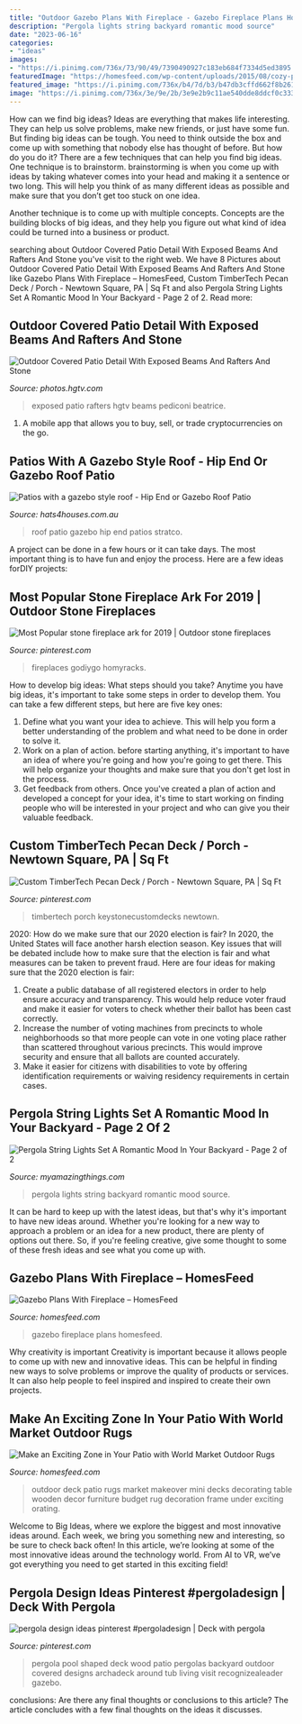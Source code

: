 ```yaml
---
title: "Outdoor Gazebo Plans With Fireplace - Gazebo Fireplace Plans Homesfeed"
description: "Pergola lights string backyard romantic mood source"
date: "2023-06-16"
categories:
- "ideas"
images:
- "https://i.pinimg.com/736x/73/90/49/7390490927c183eb684f7334d5ed3895.jpg"
featuredImage: "https://homesfeed.com/wp-content/uploads/2015/08/cozy-patio-deck-with-outdoor-rugs-for-decks-and-patio-with-world-market-outdoor-rugs-and-comfy-bench-plus-wooden-table-and-hardwood-floor-for-patio.jpg"
featured_image: "https://i.pinimg.com/736x/b4/7d/b3/b47db3cffd662f8b2618ee1bb0a272e9.jpg"
image: "https://i.pinimg.com/736x/3e/9e/2b/3e9e2b9c11ae540dde8ddcf0c333b2c6.jpg"
---
```



How can we find big ideas?
Ideas are everything that makes life interesting. They can help us solve problems, make new friends, or just have some fun. But finding big ideas can be tough. You need to think outside the box and come up with something that nobody else has thought of before. But how do you do it? There are a few techniques that can help you find big ideas. 
One technique is to brainstorm. brainstorming is when you come up with ideas by taking whatever comes into your head and making it a sentence or two long. This will help you think of as many different ideas as possible and make sure that you don’t get too stuck on one idea. 

Another technique is to come up with multiple concepts. Concepts are the building blocks of big ideas, and they help you figure out what kind of idea could be turned into a business or product.

	

		
searching about Outdoor Covered Patio Detail With Exposed Beams And Rafters And Stone you've visit to the right web. We have 8 Pictures about Outdoor Covered Patio Detail With Exposed Beams And Rafters And Stone like Gazebo Plans With Fireplace – HomesFeed, Custom TimberTech Pecan Deck / Porch - Newtown Square, PA | Sq Ft and also Pergola String Lights Set A Romantic Mood In Your Backyard - Page 2 of 2. Read more:
		
    
## Outdoor Covered Patio Detail With Exposed Beams And Rafters And Stone

<img loading=lazy src="https://hgtvhome.sndimg.com/content/dam/images/hgtv/fullset/2018/6/26/0/IO_Andrea-Mennes_Bronxville2Nantucket_6.jpg.rend.hgtvcom.966.1449.suffix/1530027394204.jpeg" onerror="this.onerror=null;this.src='https://tse4.mm.bing.net/th?id=OIP.TI3lRDgMW4OdYLrUjjaZkAHaLH&amp;pid=15.1';" alt="Outdoor Covered Patio Detail With Exposed Beams And Rafters And Stone">

_Source: photos.hgtv.com_

>exposed patio rafters hgtv beams pediconi beatrice. 

	

1. A mobile app that allows you to buy, sell, or trade cryptocurrencies on the go.

    
## Patios With A Gazebo Style Roof - Hip End Or Gazebo Roof Patio

<img loading=lazy src="https://www.hats4houses.com.au/wp-content/uploads/2016/06/stratco-hip-end-gazebo-roof-patio-1-1024x762.jpg" onerror="this.onerror=null;this.src='https://tse3.mm.bing.net/th?id=OIP.aOKIc-O06MoHF9vfd0vrsgHaFg&amp;pid=15.1';" alt="Patios with a gazebo style roof - Hip End or Gazebo Roof Patio">

_Source: hats4houses.com.au_

>roof patio gazebo hip end patios stratco. 

	

A project can be done in a few hours or it can take days. The most important thing is to have fun and enjoy the process. Here are a few ideas forDIY projects: 

    
## Most Popular Stone Fireplace Ark For 2019 | Outdoor Stone Fireplaces

<img loading=lazy src="https://i.pinimg.com/736x/b4/7d/b3/b47db3cffd662f8b2618ee1bb0a272e9.jpg" onerror="this.onerror=null;this.src='https://tse3.mm.bing.net/th?id=OIP.UDrOzFy18BmRrGZ2ruvHpAHaLH&amp;pid=15.1';" alt="Most Popular stone fireplace ark for 2019 | Outdoor stone fireplaces">

_Source: pinterest.com_

>fireplaces godiygo homyracks. 

	

How to develop big ideas: What steps should you take?
Anytime you have big ideas, it's important to take some steps in order to develop them. You can take a few different steps, but here are five key ones: 
1. Define what you want your idea to achieve. This will help you form a better understanding of the problem and what need to be done in order to solve it. 
2. Work on a plan of action. before starting anything, it's important to have an idea of where you're going and how you're going to get there. This will help organize your thoughts and make sure that you don't get lost in the process. 
3. Get feedback from others. Once you've created a plan of action and developed a concept for your idea, it's time to start working on finding people who will be interested in your project and who can give you their valuable feedback.

    
## Custom TimberTech Pecan Deck / Porch - Newtown Square, PA | Sq Ft

<img loading=lazy src="https://i.pinimg.com/736x/3e/9e/2b/3e9e2b9c11ae540dde8ddcf0c333b2c6.jpg" onerror="this.onerror=null;this.src='https://tse4.mm.bing.net/th?id=OIP.Fgd89GP3p9bOo1VAk3k3bAHaKX&amp;pid=15.1';" alt="Custom TimberTech Pecan Deck / Porch - Newtown Square, PA | Sq Ft">

_Source: pinterest.com_

>timbertech porch keystonecustomdecks newtown. 

	

2020: How do we make sure that our 2020 election is fair?
In 2020, the United States will face another harsh election season. Key issues that will be debated include how to make sure that the election is fair and what measures can be taken to prevent fraud. Here are four ideas for making sure that the 2020 election is fair: 
1. Create a public database of all registered electors in order to help ensure accuracy and transparency. This would help reduce voter fraud and make it easier for voters to check whether their ballot has been cast correctly. 
2. Increase the number of voting machines from precincts to whole neighborhoods so that more people can vote in one voting place rather than scattered throughout various precincts. This would improve security and ensure that all ballots are counted accurately. 
3. Make it easier for citizens with disabilities to vote by offering identification requirements or waiving residency requirements in certain cases.

    
## Pergola String Lights Set A Romantic Mood In Your Backyard - Page 2 Of 2

<img loading=lazy src="http://myamazingthings.com/wp-content/uploads/2017/05/pergola-lights.jpg" onerror="this.onerror=null;this.src='https://tse4.mm.bing.net/th?id=OIP.vhPaB5-T6T5AULfFtlGCZgHaHa&amp;pid=15.1';" alt="Pergola String Lights Set A Romantic Mood In Your Backyard - Page 2 of 2">

_Source: myamazingthings.com_

>pergola lights string backyard romantic mood source. 

	

It can be hard to keep up with the latest ideas, but that's why it's important to have new ideas around. Whether you're looking for a new way to approach a problem or an idea for a new product, there are plenty of options out there. So, if you're feeling creative, give some thought to some of these fresh ideas and see what you come up with.

    
## Gazebo Plans With Fireplace – HomesFeed

<img loading=lazy src="https://homesfeed.com/wp-content/uploads/2016/02/Lovely-Traditional-Gazebo-Plans-With-Fireplace.jpg" onerror="this.onerror=null;this.src='https://tse4.mm.bing.net/th?id=OIP.vCMiDBvWkOH3xMAQBXQHgQHaLJ&amp;pid=15.1';" alt="Gazebo Plans With Fireplace – HomesFeed">

_Source: homesfeed.com_

>gazebo fireplace plans homesfeed. 

	

Why creativity is important
Creativity is important because it allows people to come up with new and innovative ideas. This can be helpful in finding new ways to solve problems or improve the quality of products or services. It can also help people to feel inspired and inspired to create their own projects.

    
## Make An Exciting Zone In Your Patio With World Market Outdoor Rugs

<img loading=lazy src="https://homesfeed.com/wp-content/uploads/2015/08/cozy-patio-deck-with-outdoor-rugs-for-decks-and-patio-with-world-market-outdoor-rugs-and-comfy-bench-plus-wooden-table-and-hardwood-floor-for-patio.jpg" onerror="this.onerror=null;this.src='https://tse2.mm.bing.net/th?id=OIP.uIX5rAAhisP8X7edZSlkIAHaLM&amp;pid=15.1';" alt="Make an Exciting Zone in Your Patio with World Market Outdoor Rugs">

_Source: homesfeed.com_

>outdoor deck patio rugs market makeover mini decks decorating table wooden decor furniture budget rug decoration frame under exciting orating. 

	

Welcome to Big Ideas, where we explore the biggest and most innovative ideas around. Each week, we bring you something new and interesting, so be sure to check back often! In this article, we’re looking at some of the most innovative ideas around the technology world. From AI to VR, we’ve got everything you need to get started in this exciting field!

    
## Pergola Design Ideas Pinterest #pergoladesign | Deck With Pergola

<img loading=lazy src="https://i.pinimg.com/736x/73/90/49/7390490927c183eb684f7334d5ed3895.jpg" onerror="this.onerror=null;this.src='https://tse2.mm.bing.net/th?id=OIP.tLq0GbnmJApz_dVJ-A2BKwHaFY&amp;pid=15.1';" alt="pergola design ideas pinterest #pergoladesign | Deck with pergola">

_Source: pinterest.com_

>pergola pool shaped deck wood patio pergolas backyard outdoor covered designs archadeck around tub living visit recognizealeader gazebo. 

	

conclusions: Are there any final thoughts or conclusions to this article?
The article concludes with a few final thoughts on the ideas it discusses.

